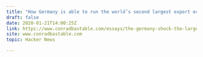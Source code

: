 ```yaml
---
title: "How Germany is able to run the world’s second largest export economy"
draft: false
date: 2020-01-21T14:00:25Z
link: https://www.conradbastable.com/essays/the-germany-shock-the-largest-economy-nobody-understands?utm_medium=RSS&utm_source=hune
site: www.conradbastable.com
topic: Hacker News  

---
```


